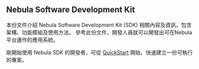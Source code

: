 Nebula Software Development Kit
----------------
本份文件介紹 Nebula Software Development Kit (SDK) 相關內容及資訊，包含架構、功能模組及使用方法。
參考此份文件，開發人員就可以開發出可在Nebula平台運作的應用系統。

剛開始使用 Nebula SDK 的開發者，可從 [QuickStart](QuickStart.md) 開始，快速建立一份可執行的專案。
